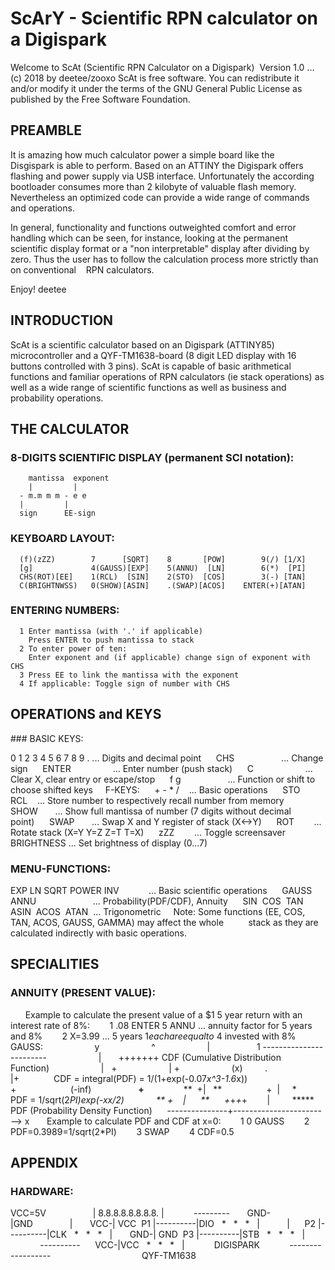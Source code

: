 # ScArY - Scientific RPN calculator on a Digispark
Welcome to ScAt (Scientific RPN Calculator on a Digispark)  Version 1.0 ... (c) 2018 by deetee/zooxo
ScAt is free software. You can redistribute it and/or modify it under the terms of the GNU General Public License as published by the Free Software Foundation.

## PREAMBLE
It is amazing how much calculator power a simple board like the Disgispark is able to perform. Based on an ATTINY the Digispark offers flashing and power supply via USB interface. Unfortunately the according bootloader consumes more than 2 kilobyte of valuable flash memory. Nevertheless an optimized code can provide a wide range of commands and operations.

In general, functionality and functions outweighted comfort and error handling which can be seen, for instance, looking at the permanent scientific display format or a "non interpretable" display after dividing by zero. Thus the user has to follow the calculation process more strictly than on conventional    RPN calculators.

Enjoy! deetee

## INTRODUCTION
ScAt is a scientific calculator based on an Digispark (ATTINY85) microcontroller and a QYF-TM1638-board (8 digit LED display with 16 buttons controlled with 3 pins). ScAt is capable of basic arithmetical functions and familiar operations of RPN calculators (ie stack operations) as well as a wide range of scientific functions as well as business and probability operations.

## THE CALCULATOR
### 8-DIGITS SCIENTIFIC DISPLAY (permanent SCI notation):
```
    mantissa  exponent
    |         |
  - m.m m m - e e
  |         |
  sign      EE-sign
```
### KEYBOARD LAYOUT:
```
  (f)(zZZ)        7      [SQRT]    8       [POW]        9(/) [1/X]
  [g]             4(GAUSS)[EXP]    5(ANNU)  [LN]        6(*)  [PI]
  CHS(ROT)[EE]    1(RCL)  [SIN]    2(STO)  [COS]        3(-) [TAN]
  C(BRIGHTNWSS)   0(SHOW)[ASIN]    .(SWAP)[ACOS]    ENTER(+)[ATAN]
```
### ENTERING NUMBERS:
```
  1 Enter mantissa (with '.' if applicable)
    Press ENTER to push mantissa to stack
  2 To enter power of ten:
    Enter exponent and (if applicable) change sign of exponent with CHS
  3 Press EE to link the mantissa with the exponent  
  4 If applicable: Toggle sign of number with CHS
```
## OPERATIONS and KEYS
### BASIC KEYS:

0 1 2 3 4 5 6 7 8 9 . ... Digits and decimal point      CHS                   ... Change sign      ENTER                 ... Enter number (push stack)      C                     ... Clear X, clear entry or escape/stop      f g                   ... Function or shift to choose shifted keys
    F-KEYS:      + - * /    ... Basic operations      STO RCL    ... Store number to respectively recall number from memory      SHOW       ... Show full mantissa of number (7 digits without decimal point)      SWAP       ... Swap X and Y register of stack (X<->Y)      ROT        ... Rotate stack (X=Y Y=Z Z=T T=X)      zZZ        ... Toggle screensaver      BRIGHTNESS ... Set brightness of display (0...7)
### MENU-FUNCTIONS:
EXP LN SQRT POWER INV            ... Basic scientific operations      GAUSS ANNU                       ... Probability(PDF/CDF), Annuity      SIN  COS  TAN  ASIN  ACOS  ATAN  ... Trigonometric
    Note: Some functions (EE, COS, TAN, ACOS, GAUSS, GAMMA) may affect the whole          stack as they are calculated indirectly with basic operations.
## SPECIALITIES
### ANNUITY (PRESENT VALUE):
      Example to calculate the present value of a $1 5 year return with an      interest rate of 8%:        1 .08 ENTER 5 ANNU ... annuity factor for 5 years and 8%        2 X=3.99 ... 5 years $1 each are equal to ~$4 invested with 8%
    GAUSS:                     y                     ^                     |                   1 ------------------------                     |       +++++++ CDF (Cumulative Distribution Function)                     |   +                     | +                     (x)         .                     |+              CDF = integral(PDF) = 1/(1+exp(-0.07*x^3-1.6*x))                     +                      (-inf)                   **+**                **  +|   **                  +  |     *         PDF = 1/sqrt(2*PI)*exp(-x*x/2)             ** +    |      **      +*+*+*+        |         ***** PDF (Probability Density Function)      ---------------+------------------------> x
      Example to calculate PDF and CDF at x=0:        1 0 GAUSS        2 PDF=0.3989=1/sqrt(2*PI)        3 SWAP        4 CDF=0.5
## APPENDIX
### HARDWARE:
VCC=5V                   | 8.8.8.8.8.8.8.8. |            ---------       GND-|GND               |       VCC-| VCC  P1 |----------|DIO   *   *   *   |           |      P2 |----------|CLK   *   *   *   |       GND-| GND  P3 |----------|STB   *   *   *   |            ----------      VCC-|VCC   *   *   *   |            DIGISPARK            ------------------                                     QYF-TM1638


